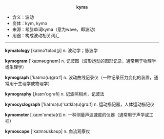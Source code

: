 
**<center>kyma</center>**

- <span class="definition">含义：波动</span>
- <span class="definition">变体：kym, kymo</span>
- <span class="definition">来源：希腊单词kyma（意为wave，即波动）</span>
- <span class="definition">用途：构成波动相关词汇</span>

---

<span class="vocabulary">**kymatology**</span> [kaɪmə'tɒlədʒi] n. 波动学；脉波学  

<span class="vocabulary">**kymogram**</span> ['kaɪməʊɡræm] n. 记波图（波形运动的图形记录，通常用于物理学或生理学）

<span class="vocabulary">**kymograph**</span> ['kaɪmə(ʊ)grɑːf] n. 波动曲线记录仪（一种记录压力变化的装置，通常用于生理学或物理学）

<span class="vocabulary">**kymography**</span> [ˌkaɪm'ɒgrəfi] n. 记波照相术，记波法

<span class="vocabulary">**kymocyclograph**</span> ['kaɪmə(ʊ)'saɪklə(ʊ)ɡrɑ:f] n. 运动描记器，人体运动描记仪

<span class="vocabulary">**kymometer**</span> [ˌkaɪm'ɒmɪtә(r)] n. 一种测量声波速度的仪器（通常用于声学或工程）

<span class="vocabulary">**kymoscope**</span> ['kaɪməʊskəʊp] n. 血流观察仪
